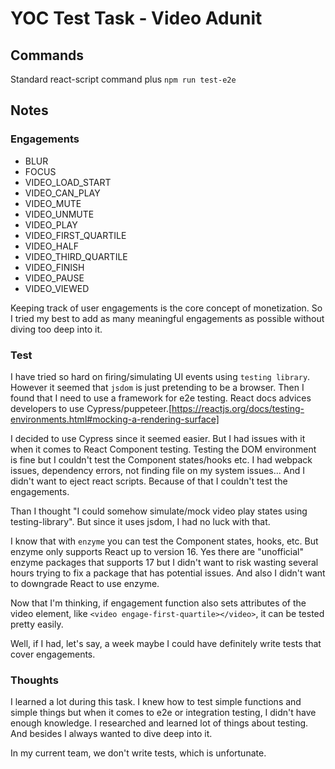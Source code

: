 # YOC Test Task - Video Adunit

## Commands

Standard react-script command plus `npm run test-e2e`

## Notes

### Engagements

- BLUR
- FOCUS
- VIDEO_LOAD_START
- VIDEO_CAN_PLAY
- VIDEO_MUTE
- VIDEO_UNMUTE
- VIDEO_PLAY
- VIDEO_FIRST_QUARTILE
- VIDEO_HALF
- VIDEO_THIRD_QUARTILE
- VIDEO_FINISH
- VIDEO_PAUSE
- VIDEO_VIEWED

Keeping track of user engagements is the core concept of monetization. So I tried my best to add as many meaningful engagements as possible without diving too deep into it.

### Test

I have tried so hard on firing/simulating UI events using `testing library`. However it seemed that `jsdom` is just pretending to be a browser. Then I found that I need to use a framework for e2e testing. React docs advices developers to use Cypress/puppeteer.[https://reactjs.org/docs/testing-environments.html#mocking-a-rendering-surface]

I decided to use Cypress since it seemed easier. But I had issues with it when it comes to React Component testing. Testing the DOM environment is fine but I couldn't test the Component states/hooks etc. I had webpack issues, dependency errors, not finding file on my system issues... And I didn't want to eject react scripts. Because of that I couldn't test the engagements.

Than I thought "I could somehow simulate/mock video play states using testing-library". But since it uses jsdom, I had no luck with that.

I know that with `enzyme` you can test the Component states, hooks, etc. But enzyme only supports React up to version 16. Yes there are "unofficial" enzyme packages that supports 17 but I didn't want to risk wasting several hours trying to fix a package that has potential issues. And also I didn't want to downgrade React to use enzyme.

Now that I'm thinking, if engagement function also sets attributes of the video element, like `<video engage-first-quartile></video>`, it can be tested pretty easily.

Well, if I had, let's say, a week maybe I could have definitely write tests that cover engagements.

### Thoughts

I learned a lot during this task. I knew how to test simple functions and simple things but when it comes to e2e or integration testing, I didn't have enough knowledge. I researched and learned lot of things about testing. And besides I always wanted to dive deep into it.

In my current team, we don't write tests, which is unfortunate.
